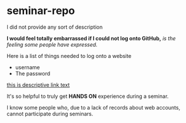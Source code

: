 # seminar-repo
I did not provide any sort of description

**I would feel totally embarrassed if I could not log onto GitHub,** *is the feeling some people have expressed.*

Here is a list of things needed to log onto a website
- username
- The password

[this is descriptive link text](day1.pdf)

It's so helpful to truly get **HANDS ON** experience during a seminar.

I know some people who, due to a lack of records about web accounts, cannot participate during seminars.

